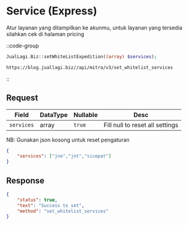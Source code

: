 # Service (Express)
Atur layanan yang ditampilkan ke akunmu, untuk layanan yang tersedia silahkan cek di halaman pricing

::code-group
```php [PHP]
JualLagi.Biz::setWhiteListExpedition((array) $services);
```
```bash [POST]
https://blog.juallagi.biz//api/mitra/v3/set_whitelist_services
```
::

## Request
| Field          | DataType | Nullable   | Desc                            |
|----------------|----------|------------|---------------------------------|
| ```services``` | array    | ```true``` | Fill null to reset all settings |

NB: Gunakan json kosong untuk reset pengaturan
```json
{
	"services": ["jne","jnt","sicepat"]
}
```

## Response
```json
{
	"status": true,
	"text": "Success to set",
	"method": "set_whitelist_services"
}
```
